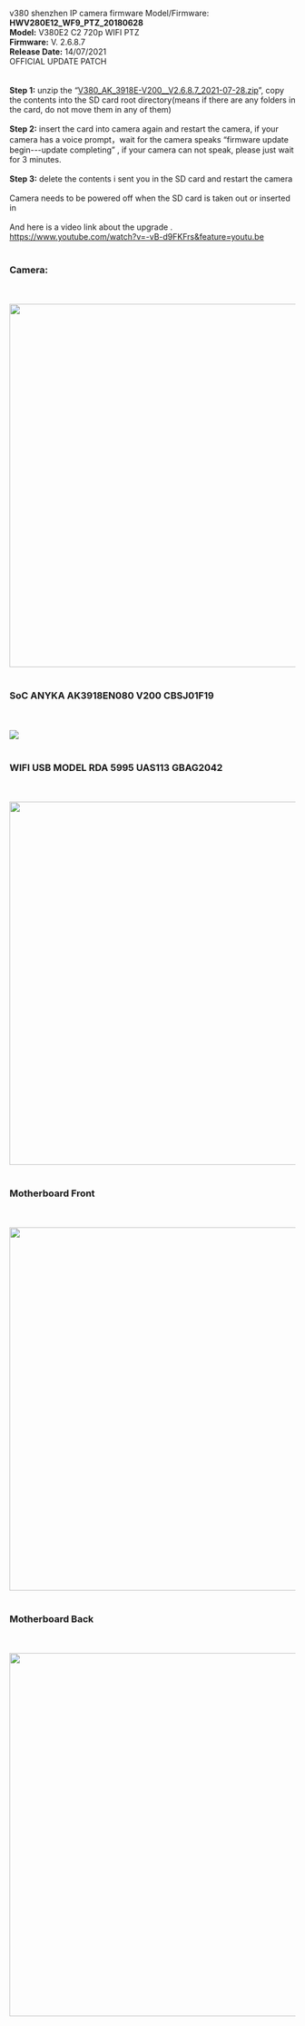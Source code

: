 v380 shenzhen IP camera firmware Model/Firmware: <b>HWV280E12_WF9_PTZ_20180628</b><br>
<b>Model:</b> V380E2 C2 720p WIFI PTZ<br>
<b>Firmware:</b> V. 2.6.8.7<br>
<b>Release Date:</b> 14/07/2021<br>
OFFICIAL UPDATE PATCH<br>
<br>
<br>
<b>Step 1:</b> unzip the “<a href="https://github.com/drtanzil/V380-Firmware/blob/main/V380_AK_3918E-V200__V2.6.8.7_2021-07-28.zip">V380_AK_3918E-V200__V2.6.8.7_2021-07-28.zip</a>”, copy the contents into the SD card root directory(means if there are any folders in the card, do not move them in any of them)<br>
<br>
<b>Step 2:</b> insert the card into camera again and restart the camera, if your camera has a voice prompt，wait for the camera speaks “firmware update begin---update completing” , if your camera can not speak, please just wait for 3 minutes.<br>
<br>
<b>Step 3:</b> delete the contents i sent you in the SD card and restart the camera<br>
<br>
Camera needs to be powered off when the SD card is taken out or inserted in<br>
<br>
And here is a video link about the upgrade . https://www.youtube.com/watch?v=-vB-d9FKFrs&feature=youtu.be<br>
<br>
<h3>Camera:</h3>
<br>
<br>
<img src="https://github.com/drtanzil/V380-Firmware/blob/main/camera.jpg" width="640">

<br>
<br>
<h3>SoC ANYKA AK3918EN080 V200 CBSJ01F19</h3>
<br>
<br>
<img src="https://github.com/drtanzil/V380-Firmware/blob/main/SoC%20ANYKA%203918.png">
<br>
<br>
<h3>WIFI USB MODEL RDA 5995 UAS113 GBAG2042</h3>
<br>
<br>
<img src="https://github.com/drtanzil/V380-Firmware/blob/main/WF9%20WIFI%20USB%20RDA%205995%20UAS113.jpg" width="640">
<br>
<br>


<h3>Motherboard Front</h3>
<br>
<br>
<img src="https://github.com/drtanzil/V380-Firmware/blob/main/Motherboard%20Front.jpg" width="640">
<br>
<br>

<h3>Motherboard Back</h3>
<br>
<br>
<img src="https://github.com/drtanzil/V380-Firmware/blob/main/Motherboard%20Back.jpg" width="640">
<br>
<br>

